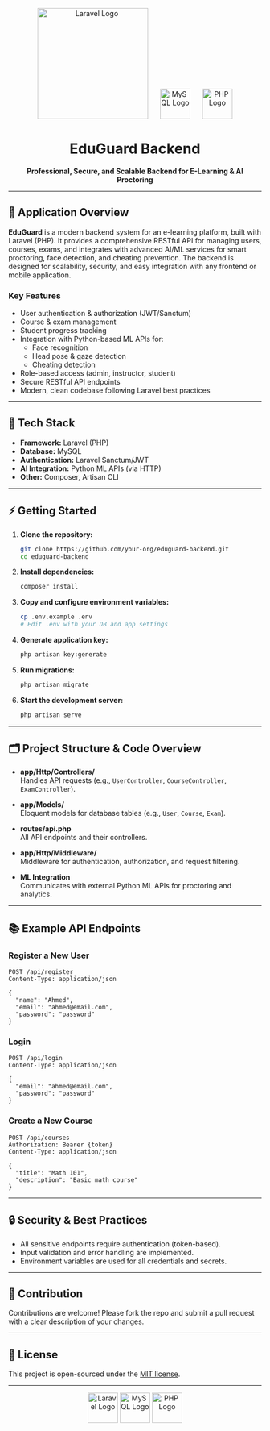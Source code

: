 <p align="center">
  <img src="https://raw.githubusercontent.com/laravel/art/master/logo-lockup/5%20SVG/2%20CMYK/1%20Full%20Color/laravel-logolockup-cmyk-red.svg" width="220" alt="Laravel Logo">
  <img src="https://img.icons8.com/color/96/000000/mysql-logo.png" width="60" alt="MySQL Logo" style="margin-left: 20px;">
  <img src="https://img.icons8.com/color/96/000000/php.png" width="60" alt="PHP Logo" style="margin-left: 20px;">
</p>

<h1 align="center">EduGuard Backend</h1>
<p align="center">
  <b>Professional, Secure, and Scalable Backend for E-Learning & AI Proctoring</b>
</p>

---

## 📝 Application Overview

**EduGuard** is a modern backend system for an e-learning platform, built with Laravel (PHP). It provides a comprehensive RESTful API for managing users, courses, exams, and integrates with advanced AI/ML services for smart proctoring, face detection, and cheating prevention. The backend is designed for scalability, security, and easy integration with any frontend or mobile application.

### **Key Features**
- User authentication & authorization (JWT/Sanctum)
- Course & exam management
- Student progress tracking
- Integration with Python-based ML APIs for:
  - Face recognition
  - Head pose & gaze detection
  - Cheating detection
- Role-based access (admin, instructor, student)
- Secure RESTful API endpoints
- Modern, clean codebase following Laravel best practices

---

## 🚀 Tech Stack

- **Framework:** Laravel (PHP)
- **Database:** MySQL
- **Authentication:** Laravel Sanctum/JWT
- **AI Integration:** Python ML APIs (via HTTP)
- **Other:** Composer, Artisan CLI

---

## ⚡ Getting Started

1. **Clone the repository:**
   ```bash
   git clone https://github.com/your-org/eduguard-backend.git
   cd eduguard-backend
   ```

2. **Install dependencies:**
   ```bash
   composer install
   ```

3. **Copy and configure environment variables:**
   ```bash
   cp .env.example .env
   # Edit .env with your DB and app settings
   ```

4. **Generate application key:**
   ```bash
   php artisan key:generate
   ```

5. **Run migrations:**
   ```bash
   php artisan migrate
   ```

6. **Start the development server:**
   ```bash
   php artisan serve
   ```

---

## 🗂️ Project Structure & Code Overview

- **app/Http/Controllers/**  
  Handles API requests (e.g., `UserController`, `CourseController`, `ExamController`).

- **app/Models/**  
  Eloquent models for database tables (e.g., `User`, `Course`, `Exam`).

- **routes/api.php**  
  All API endpoints and their controllers.

- **app/Http/Middleware/**  
  Middleware for authentication, authorization, and request filtering.

- **ML Integration**  
  Communicates with external Python ML APIs for proctoring and analytics.

---

## 📚 Example API Endpoints

### Register a New User

```http
POST /api/register
Content-Type: application/json

{
  "name": "Ahmed",
  "email": "ahmed@email.com",
  "password": "password"
}
```

### Login

```http
POST /api/login
Content-Type: application/json

{
  "email": "ahmed@email.com",
  "password": "password"
}
```

### Create a New Course

```http
POST /api/courses
Authorization: Bearer {token}
Content-Type: application/json

{
  "title": "Math 101",
  "description": "Basic math course"
}
```

---

## 🔒 Security & Best Practices

- All sensitive endpoints require authentication (token-based).
- Input validation and error handling are implemented.
- Environment variables are used for all credentials and secrets.

---

## 🤝 Contribution

Contributions are welcome! Please fork the repo and submit a pull request with a clear description of your changes.

---

## 📄 License

This project is open-sourced under the [MIT license](https://opensource.org/licenses/MIT).

---

<p align="center">
  <img src="https://img.icons8.com/color/96/000000/laravel.png" width="60" alt="Laravel Logo">
  <img src="https://img.icons8.com/color/96/000000/mysql-logo.png" width="60" alt="MySQL Logo">
  <img src="https://img.icons8.com/color/96/000000/php.png" width="60" alt="PHP Logo">
</p>
